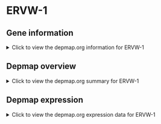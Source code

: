 <h1>ERVW-1</h1>

<h2>Gene information</h2>
<details>
  <summary>Click to view the depmap.org information for ERVW-1</summary>
  <iframe src="https://depmap.org/portal/gene/ERVW-1?tab=about" style="border:none;width:100%;height:800px"></iframe>
</details>

<h2>Depmap overview</h2>
<details>
  <summary>Click to view the depmap.org summary for ERVW-1</summary>
  <iframe src="https://depmap.org/portal/gene/ERVW-1?tab=overview" style="border:none;width:100%;height:800px"></iframe>
</details>

<h2>Depmap expression</h2>
<details>
  <summary>Click to view the depmap.org expression data for ERVW-1</summary>
  <iframe src="https://depmap.org/portal/gene/ERVW-1?tab=characterization" style="border:none;width:100%;height:800px"></iframe>
</details>


<!--
<h2>Reactome Pathway diagram</h2>
PNAME
-->


